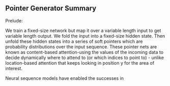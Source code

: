 ## Pointer Generator Summary

Prelude:

We train a fixed-size network but map it over a variable length input to get variable length output. We fold the input into a fixed-size hidden state. Then unfold these hidden states into a series of soft pointers which are probability distributions over the input sequence. These pointer nets are known as content-based attention-using the values of the incoming data to decide dynamically where to attend to (or which indices to point to) - unlike location-based attention that keeps looking in position y for the area of interest.

Neural sequence models have enabled the successes in 
